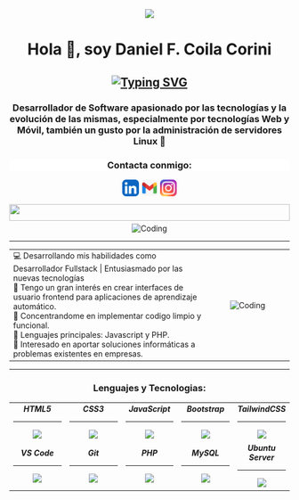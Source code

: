 <p align="center"><picture align="center"><img align="center" src = "https://github.com/7oSkaaa/7oSkaaa/blob/main/Images/about_me.gif?raw=true" width = 50px></picture></p>
<h1 align="center">Hola 👋, soy Daniel F. Coila Corini</h1>
<h2 align="center">
  
[![Typing SVG](https://readme-typing-svg.herokuapp.com?font=Architects+Daughter&size=30&color=%2303F541&center=true&vCenter=true&lines=Bienvenidos+a+mi+Github...!;Desarrollador+de+Software;Entusiasta+Tecnologico)](https://git.io/typing-svg)

</h2>
<h3 align="center">Desarrollador de Software apasionado por las tecnologías y la evolución de las mismas, especialmente por tecnologías Web y Móvil, también un gusto por la administración de servidores Linux 🐧</h3>
  <div align = "center">
    <h3 align="center" style="background: white;">Contacta conmigo:</h3>
    <p align="center">
      <a href="https://www.linkedin.com/in/daniel-franco-coila-corini-05356a1b6/" target="blank"><img align="center" src="https://github.com/tandpfun/skill-icons/blob/main/icons/LinkedIn.svg" alt="kaveendinethma" height="30" width="30" /></a>
      <a href="mailto:frank117js@gmail.com" target="blank"><img align="center" src="https://github.com/tandpfun/skill-icons/blob/main/icons/Gmail-Light.svg" alt="kavee_dineth" height="30" width="30" /></a>
      <a href="https://www.instagram.com/dafran.code/" target="blank"><img align="center" src="https://github.com/tandpfun/skill-icons/blob/main/icons/Instagram.svg" alt="kavee_dineth" height="30" width="30" /></a>
    </p>
  </div>
<img src="https://i.imgur.com/dBaSKWF.gif" height="30" width="100%">
<div align="center">
  <div align="center">
    <img align="center" alt="Coding" width="450" src="https://repository-images.githubusercontent.com/588181932/e36ec678-7984-4cdd-8e4c-a3932772ff8e">
  </div>
</div>
<hr>
<table align="center">
<tr border="none">
<td width="70%" align="left">
    💻 Desarrollando mis habilidades como Desarrollador Fullstack | Entusiasmado por las nuevas tecnologías <br>
    📝 Tengo un gran interés en crear interfaces de usuario frontend para aplicaciones de aprendizaje automático. <br>
    🌱 Concentrandome en implementar codigo limpio y funcional. <br>
    🌟 Lenguajes principales: Javascript y PHP. <br> 
    🚩 Interesado en aportar soluciones informáticas a problemas existentes en empresas. <br>
</td>
<td width="30%" align="center">
  <img align="center" alt="Coding" width="150" src="https://media0.giphy.com/media/v1.Y2lkPTc5MGI3NjExMGgxZjNobWNhaDFlcmRvNDE1MWcwMmo0bnY3bmZpbWZ0dDI5NHpoaCZlcD12MV9pbnRlcm5hbF9naWZfYnlfaWQmY3Q9Zw/bGgsc5mWoryfgKBx1u/giphy.gif">  
</td>
</tr>
</table>

---

<h3 align="center">Lenguajes y Tecnologias:</h3>
<table align="center">
  <tbody>
    <tr align="top">
      <td width="20%" height="64px" align="center">
        <span align="top"><i><b>HTML5</b><i></span><hr>
        <img align="both" width="50" src="https://cdn.svgporn.com/logos/html-5.svg">
      </td>
      <td width="20%" height="64px" align="center">
        <span align="top"><i><b>CSS3</b><i></span><hr>
        <img align="both" width="50" src="https://cdn.svgporn.com/logos/css-3.svg">
      </td>
      <td width="20%" height="64px" align="center">
        <span align="top"><i><b>JavaScript</b><i></span><hr>
        <img align="both" width="50" src="https://cdn.svgporn.com/logos/javascript.svg">
      </td>
      <td width="20%" height="64px" align="center">
        <span align="top"><i><b>Bootstrap</b><i></span><hr>
        <img align="both" width="50" src="https://cdn.svgporn.com/logos/bootstrap.svg">
      </td>
      <td width="20%" height="64px" align="center">
        <span align="top"><i><b>TailwindCSS</b><i></span><hr>
        <img align="both" width="50" src="https://cdn.svgporn.com/logos/tailwindcss-icon.svg">
      </td>
    </tr>
    <tr align="top">
      <td width="20%" align="center">
        <span align="top"><i><b>VS Code</b><i></span><hr>
        <img width="50" src="https://cdn.svgporn.com/logos/visual-studio-code.svg">
      </td>
      <td width="20%" align="center">
        <span align="top"><i><b>Git</b><i></span><hr>
        <img width="50" src="https://cdn.svgporn.com/logos/git-icon.svg">
      </td>
      <td width="20%" align="center">
        <span align="top"><i><b>PHP</b><i></span><hr>
        <img width="50" src="https://cdn.svgporn.com/logos/php.svg">
      </td>
      <td width="20%" align="center">
        <span align="top"><i><b>MySQL</b><i></span><hr>
        <img width="50" src="https://cdn.svgporn.com/logos/mysql.svg">
      </td>
      <td width="20%" align="center">
        <span align="top"><i><b>Ubuntu Server</b><i></span><hr>
        <img width="50" src="https://cdn.svgporn.com/logos/ubuntu.svg">
      </td>
    </tr>
    <tr align="top">
    </tr>
  </tbody>
</table>


